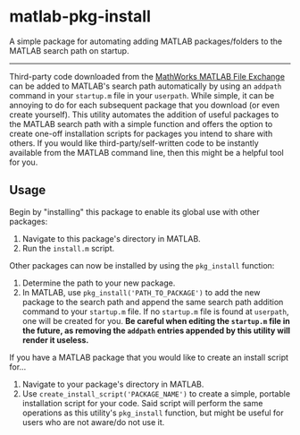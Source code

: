 # matlab-pkg-install

A simple package for automating adding MATLAB packages/folders to the MATLAB search path on
startup.

---

Third-party code downloaded from the [MathWorks MATLAB File
Exchange](https://www.mathworks.com/matlabcentral/fileexchange/) can be added to MATLAB's
search path automatically by using an `addpath` command in your `startup.m` file in your
`userpath`. While simple, it can be annoying to do for each subsequent package that you
download (or even create yourself). This utility automates the addition of useful packages
to the MATLAB search path with a simple function and offers the option to create one-off
installation scripts for packages you intend to share with others. If you would like
third-party/self-written code to be instantly available from the MATLAB command line, then
this might be a helpful tool for you.

## Usage

Begin by "installing" this package to enable its global use with other packages:

1. Navigate to this package's directory in MATLAB.
2. Run the `install.m` script.

Other packages can now be installed by using the `pkg_install` function:

1. Determine the path to your new package.
2. In MATLAB, use `pkg_install('PATH_TO_PACKAGE')` to add the new package to the search path
   and append the same search path addition command to your `startup.m` file. If no
   `startup.m` file is found at `userpath`, one will be created for you. **Be careful when
   editing the `startup.m` file in the future, as removing the `addpath` entries appended by
   this utility will render it useless.**

If you have a MATLAB package that you would like to create an install script for...

1. Navigate to your package's directory in MATLAB.
2. Use `create_install_script('PACKAGE_NAME')` to create a simple, portable installation
   script for your code. Said script will perform the same operations as this utility's
   `pkg_install` function, but might be useful for users who are not aware/do not use it.
